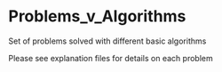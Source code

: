 # Problems_v_Algorithms
 Set of problems solved with different basic algorithms

Please see explanation files for details on each problem
